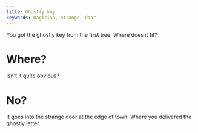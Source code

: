 ```yaml
---
title: Ghostly key
keywords: magician, strange, door
---
```


You got the ghostly key from the first tree. Where does it fit?

# Where?
Isn't it quite obvious?

# No?
It goes into the strange door at the edge of town. Where you delivered the ghostly letter.
